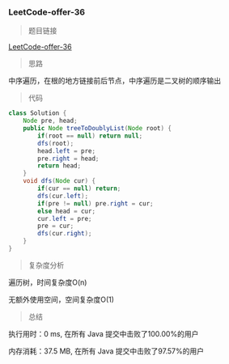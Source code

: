 ### LeetCode-offer-36

> 题目链接

[LeetCode-offer-36](https://leetcode-cn.com/problems/er-cha-sou-suo-shu-yu-shuang-xiang-lian-biao-lcof/)

> 思路

中序遍历，在根的地方链接前后节点，中序遍历是二叉树的顺序输出

> 代码

```java
class Solution {
    Node pre, head;
    public Node treeToDoublyList(Node root) {
        if(root == null) return null;
        dfs(root);
        head.left = pre;
        pre.right = head;
        return head;
    }
    void dfs(Node cur) {
        if(cur == null) return;
        dfs(cur.left);
        if(pre != null) pre.right = cur;
        else head = cur;
        cur.left = pre;
        pre = cur;
        dfs(cur.right);
    }
}
```

> 复杂度分析

遍历树，时间复杂度O(n)

无额外使用空间，空间复杂度O(1)

> 总结

执行用时：0 ms, 在所有 Java 提交中击败了100.00%的用户

内存消耗：37.5 MB, 在所有 Java 提交中击败了97.57%的用户
